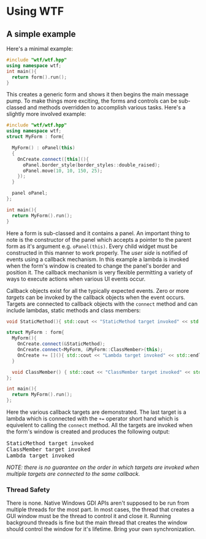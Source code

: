 # Using WTF

## A simple example

Here's a minimal example:

~~~cpp
#include "wtf/wtf.hpp"
using namespace wtf;
int main(){
  return form().run();
}
~~~



This creates a generic form and shows it then begins the main message pump. To make things more exciting, the forms and controls can be sub-classed and methods overridden to accomplish various tasks.  Here's a slightly more involved example:

~~~cpp
#include "wtf/wtf.hpp"
using namespace wtf;
struct MyForm : form{

  MyForm() : oPanel(this)
  {
    OnCreate.connect([this](){ 
      oPanel.border_style(border_styles::double_raised);
      oPanel.move(10, 10, 150, 25);
    });
  }

  panel oPanel;
};

int main(){
  return MyForm().run();
}

~~~

Here a form is sub-classed and it contains a panel. An important thing to note is the constructor of the panel which accepts a pointer to the parent form as it's argument e.g. `oPanel(this)`. Every child widget must be constructed in this manner to work properly. The _user side_ is notified of events using a callback mechanism. In this example a lambda is invoked when the form's window is created to change the panel's border and position it.  The callback mechanism is very flexible permitting a variety of ways to execute actions when various UI events occur.

Callback objects exist for all the typically expected events. Zero or more _targets_ can be invoked by the callback objects when the event occurs. Targets are connected to callback objects with the `connect` method and can include lambdas, static methods and class members:

~~~cpp
void StaticMethod(){ std::cout << "StaticMethod target invoked" << std::endl; }

struct MyForm : form{
  MyForm(){
    OnCreate.connect(&StaticMethod);
    OnCreate.connect<MyForm, &MyForm::ClassMember>(this);
    OnCreate += [](){ std::cout << "Lambda target invoked" << std::endl; };
  }

  void ClassMember() { std::cout << "ClassMember target invoked" << std::endl; }
};

int main(){ 
  return MyForm().run(); 
};
~~~

Here the various callback targets are demonstrated. The last target is a lambda which is connected with the `+=` operator short hand which is equivelent to calling the `connect` method. All the targets are invoked when the form's window is created and produces the following output:
<pre>
StaticMethod target invoked
ClassMember target invoked
Lambda target invoked
</pre>
*NOTE: there is no guarantee on the order in which targets are invoked when multiple targets are connected to the same callback.*


### Thread Safety
There is none. Native Windows GDI APIs aren't supposed to be run from multiple threads for the most part. In most cases, the thread that creates a GUI window must be the thread to control it and close it. Running background threads is fine but the main thread that creates the window should control the window for it's lifetime.  Bring your own synchronization.
